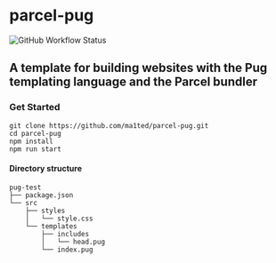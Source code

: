 # parcel-pug

![GitHub Workflow Status](https://img.shields.io/github/workflow/status/ma1ted/parcel-pug/CI)

## A template for building websites with the Pug templating language and the Parcel bundler

### Get Started
```
git clone https://github.com/ma1ted/parcel-pug.git
cd parcel-pug
npm install
npm run start
```

#### Directory structure
```
pug-test
├── package.json
└── src
    ├── styles
    │   └── style.css
    └── templates
        ├── includes
        │   └── head.pug
        └── index.pug
```
